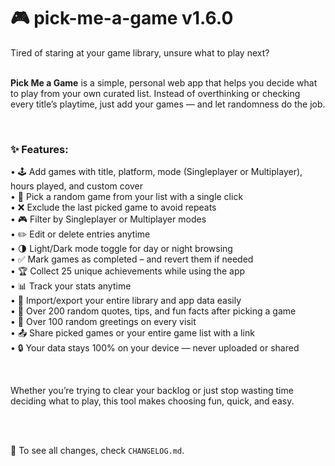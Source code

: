 # 🎮 pick-me-a-game v1.6.0

Tired of staring at your game library, unsure what to play next?<br><br>

**Pick Me a Game** is a simple, personal web app that helps you decide what to play from your own curated list. Instead of overthinking or checking every title’s playtime, just add your games — and let randomness do the job.

<br>

### ✨ Features:<br>
• 🕹️ Add games with title, platform, mode (Singleplayer or Multiplayer), hours played, and custom cover<br>
• 🎲 Pick a random game from your list with a single click<br>
• ❌ Exclude the last picked game to avoid repeats<br>
• 🎮 Filter by Singleplayer or Multiplayer modes<br>
• ✏️ Edit or delete entries anytime<br>
• 🌗 Light/Dark mode toggle for day or night browsing<br>
• ✅ Mark games as completed – and revert them if needed<br>
• 🏆 Collect 25 unique achievements while using the app<br>
• 📊 Track your stats anytime<br>
• 🔁 Import/export your entire library and app data easily<br>
• 💬 Over 200 random quotes, tips, and fun facts after picking a game<br>
• 👋 Over 100 random greetings on every visit<br>
• 📤 Share picked games or your entire game list with a link<br>
• 🔒 Your data stays 100% on your device — never uploaded or shared<br>

<br>

Whether you’re trying to clear your backlog or just stop wasting time deciding what to play, this tool makes choosing fun, quick, and easy.

<br><br>

📄 To see all changes, check `CHANGELOG.md`.